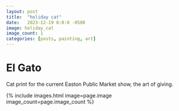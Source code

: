 ```yaml
---
layout: post
title:  "holiday cat"
date:   2023-12-19 0:0:0 -0500
image: holiday_cat
image_count: 1
categories: [posts, painting, art]
---
```


# El Gato

Cat print for the current Easton Public Market show, the art of giving.

{% include images.html image=page.image image_count=page.image_count %}
